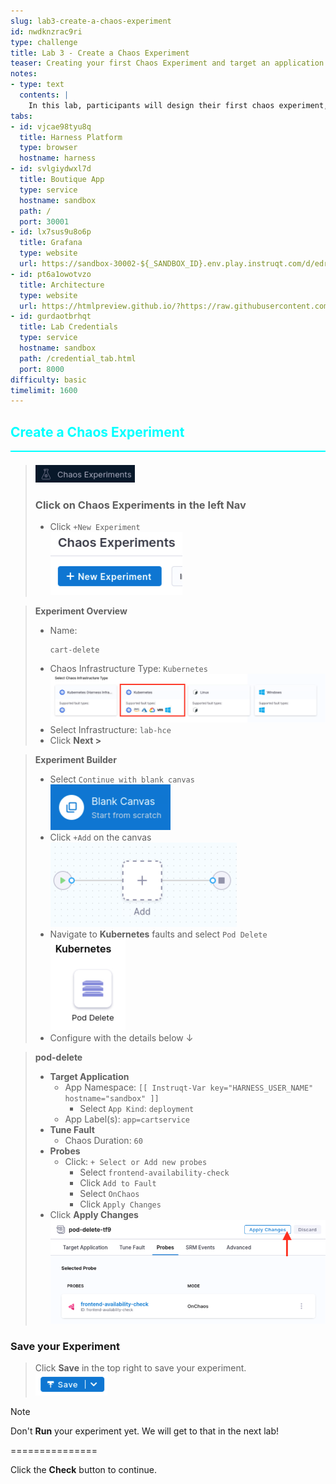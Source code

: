```yaml
---
slug: lab3-create-a-chaos-experiment
id: nwdknzrac9ri
type: challenge
title: Lab 3 - Create a Chaos Experiment
teaser: Creating your first Chaos Experiment and target an application for fault injection
notes:
- type: text
  contents: |
    In this lab, participants will design their first chaos experiment, selecting targets and defining what actions will be introduced to simulate disruptive events.
tabs:
- id: vjcae98tyu8q
  title: Harness Platform
  type: browser
  hostname: harness
- id: svlgiydwxl7d
  title: Boutique App
  type: service
  hostname: sandbox
  path: /
  port: 30001
- id: lx7sus9u8o6p
  title: Grafana
  type: website
  url: https://sandbox-30002-${_SANDBOX_ID}.env.play.instruqt.com/d/edruqxvqvulmoa/boutique-app-dashboard
- id: pt6a1owotvzo
  title: Architecture
  type: website
  url: https://htmlpreview.github.io/?https://raw.githubusercontent.com/harness-community/field-workshops/blob/main/se-workshop-ce/assets/misc/diagram.html
- id: gurdaotbrhqt
  title: Lab Credentials
  type: service
  hostname: sandbox
  path: /credential_tab.html
  port: 8000
difficulty: basic
timelimit: 1600
---
```


<style type="text/css" rel="stylesheet">
hr.cyan { background-color: cyan; color: cyan; height: 2px; margin-bottom: -10px; }
h2.cyan { color: cyan; }
</style><h2 class="cyan">Create a Chaos Experiment</h2>
<hr class="cyan">
<br>

> ![](https://raw.githubusercontent.com/harness-community/field-workshops/main/se-workshop-ce/assets/images/ce_nav_experiments.png)
> ### Click on **Chaos Experiments** in the left Nav
> - Click `+New Experiment` \
>     ![](https://raw.githubusercontent.com/harness-community/field-workshops/main/se-workshop-ce/assets/images/ce_new_experiment.png)

> **Experiment Overview**
> - Name: <pre>`cart-delete`</pre>
> - Chaos Infrastructure Type: `Kubernetes` \
>    ![](https://raw.githubusercontent.com/harness-community/field-workshops/main/se-workshop-ce/assets/images/ce_k8s_v1_infrastructure.png)
> - Select Infrastructure: `lab-hce`
> - Click **Next >**

> **Experiment Builder**
> - Select `Continue with blank canvas` \
>    ![](https://raw.githubusercontent.com/harness-community/field-workshops/main/se-workshop-ce/assets/images/ce_new_experiment_blank_canvas.png)
> - Click `+Add` on the canvas \
>    ![](https://raw.githubusercontent.com/harness-community/field-workshops/main/se-workshop-ce/assets/images/ce_add_to_canvas.png)
> - Navigate to **Kubernetes** faults and select `Pod Delete` \
>    ![](https://raw.githubusercontent.com/harness-community/field-workshops/main/se-workshop-ce/assets/images/ce_fault_pod_delete.png)
> - Configure with the details below ↓

> **pod-delete**
> - **Target Application**
>   - App Namespace: `[[ Instruqt-Var key="HARNESS_USER_NAME" hostname="sandbox" ]]`
>     - Select `App Kind`: `deployment`
>   - App Label(s): `app=cartservice`
> - **Tune Fault**
>   - Chaos Duration: `60`
> - **Probes**
>   - Click: `+ Select or Add new probes`
>     - Select `frontend-availability-check`
>     - Click `Add to Fault`
>     - Select `OnChaos`
>     - Click `Apply Changes`
> - Click **Apply Changes** \
>    ![](https://raw.githubusercontent.com/harness-community/field-workshops/main/se-workshop-ce/assets/images/ce_experiment_apply_changes.png)

### Save your Experiment
> Click **Save** in the top right to save your experiment. <br>
> ![](https://raw.githubusercontent.com/harness-community/field-workshops/main/se-workshop-ce/assets/images/ce_save.png)

> [!NOTE]
> Don't **Run** your experiment yet. We will get to that in the next lab!

===============

Click the **Check** button to continue.

